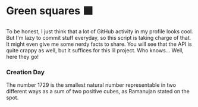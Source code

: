 # Green squares 🟩

To be honest, I just think that a lot of GitHub activity in my profile looks cool. But I'm lazy to commit stuff everyday, so this script is taking charge of that. It might even give me some nerdy facts to share. You will see that the API is quite crappy as well, but it suffices for this lil project. Who knows... Well, here they go!


### Creation Day
The number 1729 is the smallest natural number representable in two different ways as a sum of two positive cubes, as Ramanujan stated on the spot.